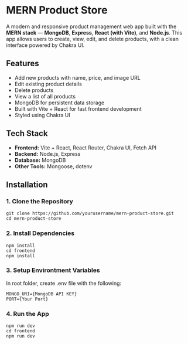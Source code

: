 # MERN Product Store

A modern and responsive product management web app built with the **MERN stack** — **MongoDB**, **Express**, **React (with Vite)**, and **Node.js**. This app allows users to create, view, edit, and delete products, with a clean interface powered by Chakra UI.

## Features

- Add new products with name, price, and image URL
- Edit existing product details
- Delete products
- View a list of all products
- MongoDB for persistent data storage
- Built with Vite + React for fast frontend development
- Styled using Chakra UI

## Tech Stack

- **Frontend:** Vite + React, React Router, Chakra UI, Fetch API
- **Backend:** Node.js, Express
- **Database:** MongoDB
- **Other Tools:** Mongoose, dotenv

## Installation

### 1. Clone the Repository

```
git clone https://github.com/yourusername/mern-product-store.git
cd mern-product-store
```

### 2. Install Dependencies

```
npm install
cd frontend
npm install
```

### 3. Setup Environtment Variables

In root folder, create .env file with the following:

```
MONGO_URI={MongoDB API KEY}
PORT={Your Port}
```

### 4. Run the App

```
npm run dev
cd frontend
npm run dev
```
